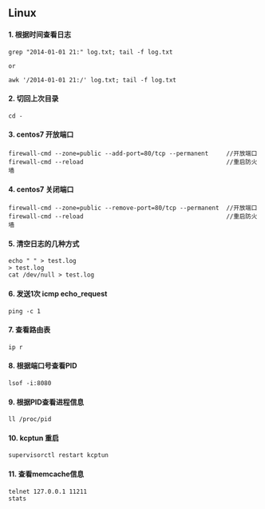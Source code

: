 ## Linux

#### 1. 根据时间查看日志

```shell
grep "2014-01-01 21:" log.txt; tail -f log.txt

or

awk '/2014-01-01 21:/' log.txt; tail -f log.txt
```

#### 2. 切回上次目录
```shell
cd -
```

#### 3. centos7 开放端口
```shell
firewall-cmd --zone=public --add-port=80/tcp --permanent     //开放端口
firewall-cmd --reload                                        //重启防火墙
```

#### 4. centos7 关闭端口
```shell
firewall-cmd --zone=public --remove-port=80/tcp --permanent  //开放端口
firewall-cmd --reload                                        //重启防火墙
```
#### 5. 清空日志的几种方式
```shell
echo " " > test.log
> test.log
cat /dev/null > test.log
```

#### 6. 发送1次 icmp echo_request
```shell
ping -c 1
```

#### 7. 查看路由表
```shell
ip r
```

#### 8. 根据端口号查看PID
```shell
lsof -i:8080
```

#### 9. 根据PID查看进程信息
```shell
ll /proc/pid
```

#### 10. kcptun 重启
```shell
supervisorctl restart kcptun
```

#### 11. 查看memcache信息
```shell
telnet 127.0.0.1 11211
stats
```

